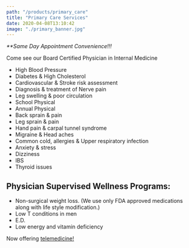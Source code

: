 ```yaml
---
path: "/products/primary_care"
title: "Primary Care Services"
date: 2020-04-08T13:10:42
image: "./primary_banner.jpg"
---
```


_\*\*Same Day Appointment Convenience!!!_

Come see our Board Certified Physician in Internal Medicine

- High Blood Pressure
- Diabetes & High Cholesterol
- Cardiovascular & Stroke risk assessment
- Diagnosis & treatment of Nerve pain
- Leg swelling & poor circulation
- School Physical
- Annual Physical
- Back sprain & pain
- Leg sprain & pain
- Hand pain & carpal tunnel syndrome
- Migraine & Head aches
- Common cold, allergies & Upper respiratory infection
- Anxiety & stress
- Dizziness
- IBS
- Thyroid issues

## Physician Supervised Wellness Programs:

- Non-surgical weight loss. (We use only FDA approved medications along with life style modification.)
- Low T conditions in men
- E.D.
- Low energy and vitamin deficiency

Now offering <a href="/products/telemedicine">telemedicine!</a>
